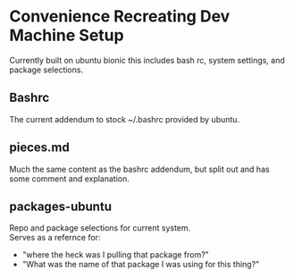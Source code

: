 # Convenience Recreating Dev Machine Setup

Currently built on ubuntu bionic this includes bash rc, system settings, and package selections.

## Bashrc
The current addendum to stock ~/.bashrc provided by ubuntu.

## pieces.md
Much the same content as the bashrc addendum, but split out and has some comment and explanation.

## packages-ubuntu
Repo and package selections for current system.  
Serves as a refernce for:

- "where the heck was I pulling that package from?" 
- "What was the name of that package I was using for this thing?"


